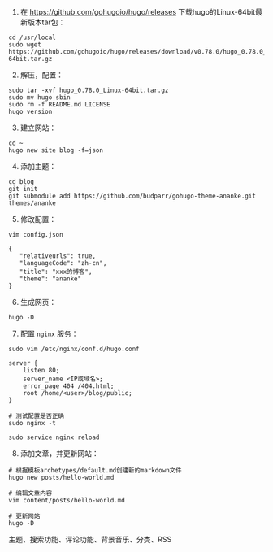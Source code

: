 1. 在 https://github.com/gohugoio/hugo/releases 下载hugo的Linux-64bit最新版本tar包：

```
cd /usr/local
sudo wget https://github.com/gohugoio/hugo/releases/download/v0.78.0/hugo_0.78.0_Linux-64bit.tar.gz
```

2. 解压，配置：

```
sudo tar -xvf hugo_0.78.0_Linux-64bit.tar.gz
sudo mv hugo sbin
sudo rm -f README.md LICENSE
hugo version
```

3. 建立网站：

```
cd ~
hugo new site blog -f=json
```

4. 添加主题：

```
cd blog
git init
git submodule add https://github.com/budparr/gohugo-theme-ananke.git themes/ananke
```

5. 修改配置：

```
vim config.json

{
   "relativeurls": true,
   "languageCode": "zh-cn",
   "title": "xxx的博客",
   "theme": "ananke"
}
```

6. 生成网页：

```
hugo -D
```

7. 配置 `nginx` 服务：

```
sudo vim /etc/nginx/conf.d/hugo.conf

server {
    listen 80;
    server_name <IP或域名>;
    error_page 404 /404.html;
    root /home/<user>/blog/public;
}

# 测试配置是否正确
sudo nginx -t

sudo service nginx reload
```

8. 添加文章，并更新网站：

```
# 根据模板archetypes/default.md创建新的markdown文件
hugo new posts/hello-world.md

# 编辑文章内容
vim content/posts/hello-world.md

# 更新网站
hugo -D
```

主题、搜索功能、评论功能、背景音乐、分类、RSS